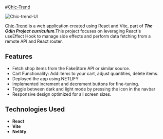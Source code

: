 
#[Chic-Trend](https://chic-trend.netlify.app)


![Chic-trend-UI](https://github.com/GeorgeOprea1/chic-trend/assets/127131773/ecc130a7-8f06-498e-aed6-812d5a132e24)



 [Chic-Trend](georgeoprea1.github.io/memory-card-game/) is a web application created using React and Vite, part of  ***The Odin Project curriculum***.This project focuses on leveraging React's useEffect Hook to manage side effects and perform data fetching from a remote API and  React router.

## Features
- Fetch shop items from the FakeStore API or similar source.
- Cart Functionality: Add items to your cart, adjust quantities, delete items.
- Deployed the app using NETLIFY
- Implemented increment and decrement buttons for fine-tuning.
- Toggle between dark and light mode by pressing the icon in the navbar
- Responsive design optimized for all screen sizes.


## Technologies Used

- **React** 
- **Vite** 
- **Netlify**
